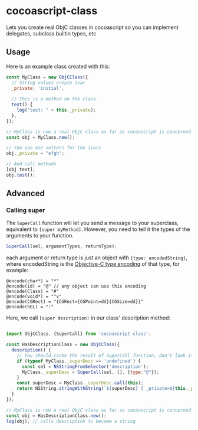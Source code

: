 # cocoascript-class
Lets you create real ObjC classes in cocoascript so you can implement delegates, subclass builtin types, etc


## Usage

Here is an example class created with this:

````js
const MyClass = new ObjCClass({
  // String values create ivar
  _private: 'initial',
  
  // This is a method on the class.
  test() {
    log("test: " + this._private);
  },
});

// MyClass is now a real ObjC class as far as cocoascript is concerned:
const obj = MyClass.new();

// You can use setters for the ivars
obj._private = "efgh";

// And call methods
[obj test];
obj.test();

````

## Advanced


### Calling super


The `SuperCall` function will let you send a message to your superclass, equivalent to `[super myMethod]`. However, you need to tell it the types of the arguments to your function.

````js
SuperCall(sel, argumentTypes, returnType);
````

each argument or return type is just an object with `{type: encodedString}`, where encodedString is the [Objective-C type encoding](https://developer.apple.com/library/content/documentation/Cocoa/Conceptual/ObjCRuntimeGuide/Articles/ocrtTypeEncodings.html) of that type, for example:

````
@encode(char*) = "*"
@encode(id) = "@" // any object can use this encoding
@encode(Class) = "#"
@encode(void*) = "^v"
@encode(CGRect) = "{CGRect={CGPoint=dd}{CGSize=dd}}"
@encode(SEL) = ":"
````

Here, we call `[super description]` in our class' description method:

````js

import ObjCClass, {SuperCall} from 'cocoascript-class';

const HasDescriptionClass = new ObjCClass({  
  description() {
    // You should cache the result of SuperCall function, don't look it up each time
    if (typeof MyClass._superDesc == 'undefined') {
      const sel = NSStringFromSelector('description');
      MyClass._superDesc = SuperCall(sel, [], {type:"@"});
    }
    const superDesc = MyClass._superDesc.call(this);
    return NSString.stringWithString(`${superDesc} { _private=${this._private} }`);
  }
});

// MyClass is now a real ObjC class as far as cocoascript is concerned:
const obj = HasDescriptionClass.new();
log(obj); // calls description to become a string
````


